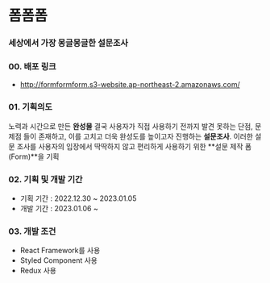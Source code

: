 # 폼폼폼
### 세상에서 가장 몽글몽글한 설문조사

### 00. 배포 링크
- http://formformform.s3-website.ap-northeast-2.amazonaws.com/

### 01. 기획의도
노력과 시간으로 만든 **완성물** 
결국 사용자가 직접 사용하기 전까지 발견 못하는 단점, 문제점 들이 존재하고, 이를 고치고 더욱 완성도를 높이고자 진행하는 **설문조사**.
이러한 설문 조사를 사용자의 입장에서 딱딱하지 않고 편리하게 사용하기 위한 **설문 제작 폼(Form)**을 기획

### 02. 기획 및 개발 기간
- 기획 기간 : 2022.12.30 ~ 2023.01.05
- 개발 기간 : 2023.01.06 ~

### 03. 개발 조건
- React Framework를 사용
- Styled Component 사용
- Redux 사용
